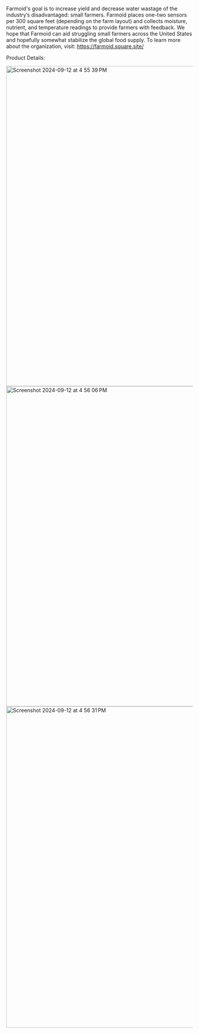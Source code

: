 Farmoid's goal is to increase yield and decrease water wastage of the industry’s disadvantaged: small farmers. Farmoid places one-two sensors per 300 square feet (depending on the farm layout) and collects moisture, nutrient, and temperature readings to provide farmers with feedback. We hope that Farmoid can aid struggling small farmers across the United States and hopefully somewhat stabilize the global food supply. To learn more about the organization, visit: https://farmoid.square.site/

Product Details:

<img width="865" alt="Screenshot 2024-09-12 at 4 55 39 PM" src="https://github.com/user-attachments/assets/1ac604a7-8fc9-4280-a118-c48d5f539c4e">
<img width="865" alt="Screenshot 2024-09-12 at 4 56 06 PM" src="https://github.com/user-attachments/assets/f3007e39-5148-4cc3-82ba-8f55b9be2ddc">
<img width="868" alt="Screenshot 2024-09-12 at 4 56 31 PM" src="https://github.com/user-attachments/assets/8f4a273b-c3d3-41a9-bf5a-efd8e79ccf89">



